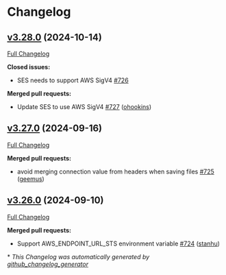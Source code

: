 # Changelog

## [v3.28.0](https://github.com/fog/fog-aws/tree/v3.28.0) (2024-10-14)

[Full Changelog](https://github.com/fog/fog-aws/compare/v3.27.0...v3.28.0)

**Closed issues:**

- SES needs to support AWS SigV4 [\#726](https://github.com/fog/fog-aws/issues/726)

**Merged pull requests:**

- Update SES to use AWS SigV4 [\#727](https://github.com/fog/fog-aws/pull/727) ([ohookins](https://github.com/ohookins))

## [v3.27.0](https://github.com/fog/fog-aws/tree/v3.27.0) (2024-09-16)

[Full Changelog](https://github.com/fog/fog-aws/compare/v3.26.0...v3.27.0)

**Merged pull requests:**

- avoid merging connection value from headers when saving files [\#725](https://github.com/fog/fog-aws/pull/725) ([geemus](https://github.com/geemus))

## [v3.26.0](https://github.com/fog/fog-aws/tree/v3.26.0) (2024-09-10)

[Full Changelog](https://github.com/fog/fog-aws/compare/v3.25.0...v3.26.0)

**Merged pull requests:**

- Support AWS\_ENDPOINT\_URL\_STS environment variable [\#724](https://github.com/fog/fog-aws/pull/724) ([stanhu](https://github.com/stanhu))



\* *This Changelog was automatically generated by [github_changelog_generator](https://github.com/github-changelog-generator/github-changelog-generator)*
